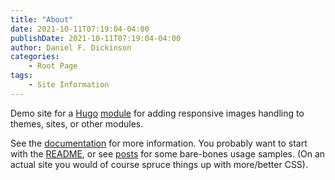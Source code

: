 ```yaml
---
title: "About"
date: 2021-10-11T07:19:04-04:00
publishDate: 2021-10-11T07:19:04-04:00
author: Daniel F. Dickinson
categories:
    - Root Page
tags:
    - Site Information
---
```


Demo site for a [Hugo](https://gohugo.io/) [module](https://gohugo.io/hugo-modules/) for adding responsive images handling to themes, sites, or other modules.

See the [documentation](/docs/) for more information. You probably want to start with the [README](/docs/readme), or see [posts](/post) for some bare-bones usage samples.  (On an actual site you would of course spruce things up with more/better CSS).